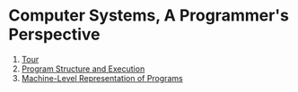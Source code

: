 # Computer Systems, A Programmer's Perspective

1. [Tour](docs/tour.md)
2. [Program Structure and Execution](/docs/program-structure-and-execution.md)
3. [Machine-Level Representation of Programs](/docs/machine-level-representation-of-programs.md)
